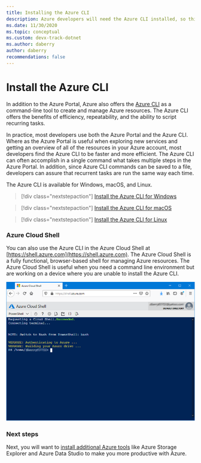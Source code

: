 ```yaml
---
title: Installing the Azure CLI
description: Azure developers will need the Azure CLI installed, so this article describes why you need the CLI and where to download and install it from.
ms.date: 11/30/2020
ms.topic: conceptual
ms.custom: devx-track-dotnet
ms.author: daberry
author: daberry
recommendations: false
---
```


# Install the Azure CLI

In addition to the Azure Portal, Azure also offers the [Azure CLI](/cli/azure/) as a command-line tool to create and manage Azure resources. The Azure CLI offers the benefits of efficiency, repeatability, and the ability to script recurring tasks.  

In practice, most developers use both the Azure Portal and the Azure CLI. Where as the Azure Portal is useful when exploring new services and getting an overview of all of the resources in your Azure account, most developers find the Azure CLI to be faster and more efficient.  The Azure CLI can often accomplish in a single command what takes multiple steps in the Azure Portal.  In addition, since Azure CLI commands can be saved to a file, developers can assure that recurrent tasks are run the same way each time.

The Azure CLI is available for Windows, macOS, and Linux.

> [!div class="nextstepaction"]
> [Install the Azure CLI for Windows](/cli/azure/install-azure-cli-windows?tabs=azure-cli)

> [!div class="nextstepaction"]
> [Install the Azure CLI for macOS](/cli/azure/install-azure-cli-macos)

> [!div class="nextstepaction"]
> [Install the Azure CLI for Linux](/cli/azure/install-azure-cli-linux)

### Azure Cloud Shell

You can also use the Azure CLI in the Azure Cloud Shell at [https://shell.azure.com](https://shell.azure.com).  The Azure Cloud Shell is a fully functional, browser-based shell for managing Azure resources.  The Azure Cloud Shell is useful when you need a command line environment but are working on a device where you are unable to install the Azure CLI.

![Screenshot of the Azure Cloud Shell running in a browser](media/azure-cloud-shell.png)

### Next steps

Next, you will want to [install additional Azure tools](./azure-tools.md) like Azure Storage Explorer and Azure Data Studio to make you more productive with Azure.
